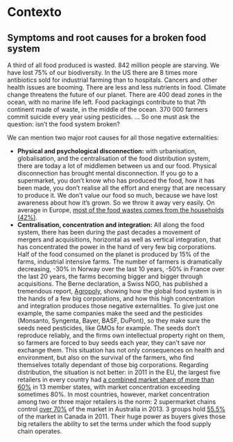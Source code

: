 # Contexto

## Symptoms and root causes for a broken food system

A third of all food produced is wasted. 842 million people are starving. We have lost 75% of our biodiversity. In the US there are 8 times more antibiotics sold for industrial farming than to hospitals. Cancers and other health issues are booming. There are less and less nutrients in food. Climate change threatens the future of our planet. There are 400 dead zones in the ocean, with no marine life left. Food packagings contribute to that 7th continent made of waste, in the middle of the ocean. 370 000 farmers commit suicide every year using pesticides. … So one must ask the question: isn’t the food system broken?

We can mention two major root causes for all those negative externalities:

* **Physical and psychological disconnection:** with urbanisation, globalisation, and the centralisation of the food distribution system, there are today a lot of middlemen between us and our food. Physical disconnection has brought mental disconnection. If you go to a supermarket, you don’t know who has produced the food, how it has been made, you don’t realise all the effort and energy that are necessary to produce it. We don’t value our food so much, because we have lost awareness about how it’s grown. So we throw it away very easily. On average in Europe, [most of the food wastes comes from the households \(42%\)](http://www.theguardian.com/world/2015/may/22/uk-tops-chart-of-eu-food-waste).
* **Centralisation, concentration and integration:** All along the food system, there has been during the past decades a movement of mergers and acquisitions, horizontal as well as vertical integration, that has concentrated the power in the hand of very few big corporations. Half of the food consumed on the planet is produced by 15% of the farms, industrial intensive farms. The number of farmers is dramatically decreasing, -30% in Norway over the last 10 years, -50% in France over the last 20 years, the farms becoming bigger and bigger through acquisitions. The Berne declaration, a Swiss NGO, has published a tremendous report, [Agropoly](https://www.bernedeclaration.ch/fileadmin/files/documents/Lebensmittelindustrie/EvB_agropoly_engl_web_klein_2.pdf), showing how the global food system is in the hands of a few big corporations, and how this high concentration and integration produces those negative externalities. To give just one example, the same companies make the seed and the pesticides \(Monsanto, Syngenta, Bayer, BASF, DuPont\), so they make sure the seeds need pesticides, like GMOs for example. The seeds don’t reproduce reliably, and the firms own intellectual property right on them, so farmers are forced to buy seeds each year, they can’t save nor exchange them. This situation has not only consequences on health and environment, but also on the survival of the farmers, who find themselves totally dependant of those big corporations. Regarding distribution, the situation is not better: in 2011 in the EU, the largest five retailers in every country had [a combined market share of more than 60%](http://ec.europa.eu/competition/publications/KD0214955ENN.pdf) in 13 member states, with market concentration exceeding sometimes 80%. In most countries, however, market concentration among two or three major retailers is the norm: 2 supermarket chains control [over 70%](http://www.futuredirections.org.au/publications/food-and-water-crises/1814-market-power-in-the-australian-food-system.html) of the market in Australia in 2013. 3 groups hold [55.5%](https://www.ic.gc.ca/eic/site/oca-bc.nsf/vwapj/CTU-2013_Q2_Canadas_Changing_Retail_Market-eng.pdf/$file/CTU-2013_Q2_Canadas_Changing_Retail_Market-eng.pdf) of the market in Canada in 2011. Their huge power as buyers gives those big retailers the ability to set the terms under which the food supply chain operates.



